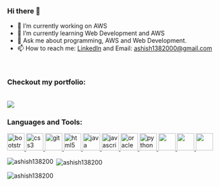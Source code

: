 ### Hi there 👋

- 🔭 I’m currently working on AWS
- 🌱 I’m currently learning Web Development and AWS
- 💬 Ask me about programming, AWS and Web Development.
- 📫 How to reach me: [LinkedIn](https://www.linkedin.com/in/ashish-chaurasia-683630175) and  Email: ashish1382000@gmail.com
<br>
<h3> Checkout my portfolio:</h3>
<br>
<a href="https://www.avidashsolutions.com/" target="_blank"><img src="https://drive.google.com/uc?export=view&id=1WGPIARi5pHk8w-0pAtpYECpDNmzS4Qxj"></a>

<h3 align="left">Languages and Tools:</h3>
<p align="left"> <a href="https://getbootstrap.com" target="_blank"> <img src="https://devicons.github.io/devicon/devicon.git/icons/bootstrap/bootstrap-plain.svg" alt="bootstrap" width="40" height="40"/> </a>
<a href="https://www.w3schools.com/css/" target="_blank"> <img src="https://devicons.github.io/devicon/devicon.git/icons/css3/css3-original-wordmark.svg" alt="css3" width="40" height="40"/> </a>
<a href="https://git-scm.com/" target="_blank"> <img src="https://www.vectorlogo.zone/logos/git-scm/git-scm-icon.svg" alt="git" width="40" height="40"/> </a> <a href="https://www.w3.org/html/" target="_blank"> <img src="https://devicons.github.io/devicon/devicon.git/icons/html5/html5-original-wordmark.svg" alt="html5" width="40" height="40"/> </a> <a href="https://www.java.com" target="_blank"> <img src="https://devicons.github.io/devicon/devicon.git/icons/java/java-original-wordmark.svg" alt="java" width="40" height="40"/> </a> <a href="https://developer.mozilla.org/en-US/docs/Web/JavaScript" target="_blank"> <img src="https://devicons.github.io/devicon/devicon.git/icons/javascript/javascript-original.svg" alt="javascript" width="40" height="40"/> </a>
<a href="https://www.oracle.com/" target="_blank"> <img src="https://devicons.github.io/devicon/devicon.git/icons/oracle/oracle-original.svg" alt="oracle" width="40" height="40"/> </a>
<a href="https://www.python.org" target="_blank"> <img src="https://devicons.github.io/devicon/devicon.git/icons/python/python-original.svg" alt="python" width="40" height="40"/> </a>
<a href="https://www.aws.amazon.com" target="_blank"> <img src="https://drive.google.com/uc?export=view&id=1dYw9I7fdMM3_SoHDbfyvlS3aN14_4KFt" width="40" height="40"/> </a>
<a href="https://www.djangoproject.com" target="_blank"> <img src="https://drive.google.com/uc?export=view&id=13GAaLk6BOZoAqjg7ROA_lE80fbuqZvQw" width="40" height="40"/> </a>
<a href="https://www.linux.org" target="_blank"> <img src="https://drive.google.com/uc?export=view&id=1gYyTppeHVPZkmtuKEuO-IiqytiJXcrYf" width="40" height="40"/> </a>
<br>
<p><img align="left" src="https://github-readme-stats.vercel.app/api/top-langs/?username=ashish138200&layout=compact" alt="ashish138200" /></p>
<p>&nbsp;<img align="center" src="https://github-readme-stats.vercel.app/api?username=ashish138200&show_icons=true" alt="ashish138200" /></p>
<p align="left"> <img src="https://komarev.com/ghpvc/?username=ashish138200&label=Profile%20views&color=0e75b6&style=flat" alt="ashish138200" /> </p>
